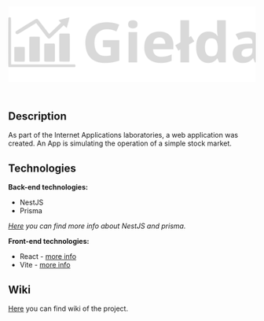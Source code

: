 <style>  
img {
  padding-bottom: 25px;
  width="800"
}  
</style>  
<p align="center">
  <img src="https://github.com/hyter99/AI_22-23_L1/blob/develop/src/frontend/src/assets/svg/logo.svg" alt="Stock market simulator"/>
</p>

## Description

As part of the Internet Applications laboratories, a web application was created. An App is simulating the operation of a simple stock market.

## Technologies

**Back-end technologies:**
- NestJS
- Prisma

*[Here](https://docs.nestjs.com/recipes/prisma) you can find more info about NestJS and prisma.*

**Front-end technologies:**
- React - [more info](https://pl.reactjs.org)
- Vite - [more info](https://vitejs.dev)

## Wiki

[Here](https://github.com/hyter99/AI_22-23_L1/wiki) you can find wiki of the project.
